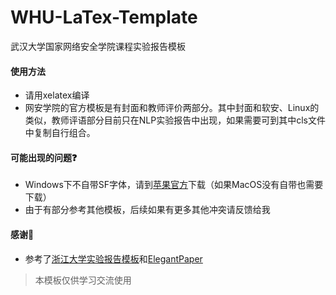 # WHU-LaTex-Template

武汉大学国家网络安全学院课程实验报告模板

#### 使用方法

- 请用xelatex编译
- 网安学院的官方模板是有封面和教师评价两部分。其中封面和软安、Linux的类似，教师评语部分目前只在NLP实验报告中出现，如果需要可到其中cls文件中复制自行组合。

#### 可能出现的问题❓

- Windows下不自带SF字体，请到[苹果官方](https://developer.apple.com/fonts/)下载（如果MacOS没有自带也需要下载）
- 由于有部分参考其他模板，后续如果有更多其他冲突请反馈给我

#### 感谢🙏

- 参考了[浙江大学实验报告模板](https://github.com/megrxu/zju-report-latex-template)和[ElegantPaper](https://github.com/ElegantLaTeX/ElegantPaper)

> 本模板仅供学习交流使用
